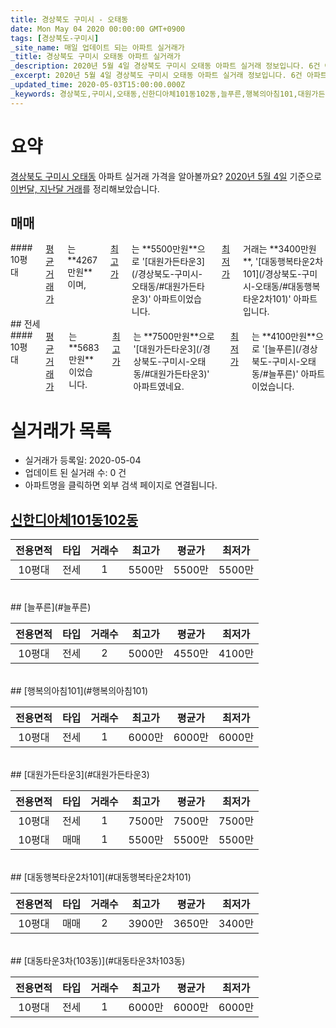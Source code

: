 ```yaml
---
title: 경상북도 구미시 - 오태동
date: Mon May 04 2020 00:00:00 GMT+0900
tags: [경상북도-구미시]
_site_name: 매일 업데이트 되는 아파트 실거래가
_title: 경상북도 구미시 오태동 아파트 실거래가
_description: 2020년 5월 4일 경상북도 구미시 오태동 아파트 실거래 정보입니다. 6건 아파트 정보가 있습니다.
_excerpt: 2020년 5월 4일 경상북도 구미시 오태동 아파트 실거래 정보입니다. 6건 아파트 정보가 있습니다.
_updated_time: 2020-05-03T15:00:00.000Z
_keywords: 경상북도,구미시,오태동,신한디아체101동102동,늘푸른,행복의아침101,대원가든타운3,대동행복타운2차101,대동타운3차(103동)
---
```





# 요약
<ins>경상북도 구미시 오태동</ins> 아파트 실거래 가격을 알아볼까요? <ins>2020년 5월 4일</ins> 기준으로 <ins>이번달, 지난달 거래</ins>를 정리해보았습니다.

## 매매
<div class="container">
<div class="twelve columns" markdown="1">
#### 10평대
<ins>평균 거래가</ins>는 **4267만원**이며, <ins>최고가</ins>는 **5500만원**으로 '[대원가든타운3](/경상북도-구미시-오태동/#대원가든타운3)' 아파트이었습니다. <ins>최저가</ins> 거래는 **3400만원**, '[대동행복타운2차101](/경상북도-구미시-오태동/#대동행복타운2차101)' 아파트입니다.
</div>
</div>
## 전세
<div class="container">
<div class="twelve columns" markdown="1">
#### 10평대
<ins>평균 거래가</ins>는 **5683만원**이었습니다. <ins>최고가</ins>는 **7500만원**으로 '[대원가든타운3](/경상북도-구미시-오태동/#대원가든타운3)' 아파트였네요. <ins>최저가</ins>는 **4100만원**으로 '[늘푸른](/경상북도-구미시-오태동/#늘푸른)' 아파트이었습니다.
</div>
</div>



# 실거래가 목록
- 실거래가 등록일: 2020-05-04
- 업데이트 된 실거래 수: 0 건
- 아파트명을 클릭하면 외부 검색 페이지로 연결됩니다.

## [신한디아체101동102동](#신한디아체101동102동)

|전용면적|타입|거래수|최고가|평균가|최저가|
|:---:|:---:|:---:|:---:|:---:|:---:|
|10평대|<span class="deal-type-2">전세</span>|1|5500만|5500만|5500만|

<br/>
## [늘푸른](#늘푸른)

|전용면적|타입|거래수|최고가|평균가|최저가|
|:---:|:---:|:---:|:---:|:---:|:---:|
|10평대|<span class="deal-type-2">전세</span>|2|5000만|4550만|4100만|

<br/>
## [행복의아침101](#행복의아침101)

|전용면적|타입|거래수|최고가|평균가|최저가|
|:---:|:---:|:---:|:---:|:---:|:---:|
|10평대|<span class="deal-type-2">전세</span>|1|6000만|6000만|6000만|

<br/>
## [대원가든타운3](#대원가든타운3)

|전용면적|타입|거래수|최고가|평균가|최저가|
|:---:|:---:|:---:|:---:|:---:|:---:|
|10평대|<span class="deal-type-2">전세</span>|1|7500만|7500만|7500만|
|10평대|<span class="deal-type-1">매매</span>|1|5500만|5500만|5500만|

<br/>
## [대동행복타운2차101](#대동행복타운2차101)

|전용면적|타입|거래수|최고가|평균가|최저가|
|:---:|:---:|:---:|:---:|:---:|:---:|
|10평대|<span class="deal-type-1">매매</span>|2|3900만|3650만|3400만|

<br/>
## [대동타운3차(103동)](#대동타운3차103동)

|전용면적|타입|거래수|최고가|평균가|최저가|
|:---:|:---:|:---:|:---:|:---:|:---:|
|10평대|<span class="deal-type-2">전세</span>|1|6000만|6000만|6000만|

<br/>



